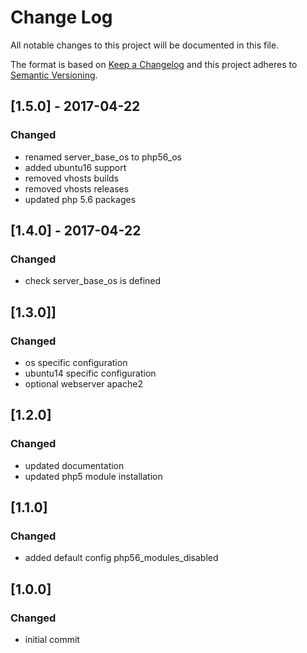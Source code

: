 # Change Log
All notable changes to this project will be documented in this file.

The format is based on [Keep a Changelog](http://keepachangelog.com/) 
and this project adheres to [Semantic Versioning](http://semver.org/).


## [1.5.0] - 2017-04-22
### Changed
- renamed server_base_os to php56_os
- added ubuntu16 support
- removed vhosts builds
- removed vhosts releases
- updated php 5.6 packages


## [1.4.0] - 2017-04-22
### Changed
- check server_base_os is defined


## [1.3.0]]
### Changed

- os specific configuration
- ubuntu14 specific configuration
- optional webserver apache2


## [1.2.0]
### Changed
- updated documentation
- updated php5 module installation


## [1.1.0]
### Changed
- added default config php56_modules_disabled


## [1.0.0]
### Changed
- initial commit